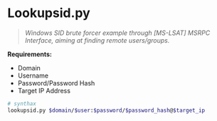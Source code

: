 # Lookupsid.py

> _Windows SID brute forcer example through \[MS-LSAT] MSRPC Interface, aiming at finding remote users/groups._

**Requirements:**

* Domain
* Username
* Password/Password Hash
* Target IP Address

```bash
# synthax
lookupsid.py $domain/$user:$password/$password_hash@$target_ip
```

